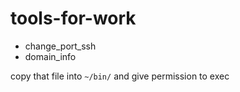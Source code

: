 # tools-for-work

- change_port_ssh
- domain_info

copy that file into `~/bin/` and give permission to exec
